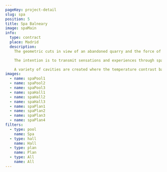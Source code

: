 ```yaml
---
pageKey: project-detail
slug: spa
position: 5
title: Spa Balneary
image: spaMain
info:
  type: contract
  place: Madrid
  description: 
    The geometric cuts in view of an abandoned quarry and the force of water as an element of wear are the radical inspiration for this project. Silence, calmness, water, sounds or caves are some of the themes behind this Cvalia design.

    The intention is to transmit sensations and experiences through spaces that evoke contact with natural stone in a relaxing environment for the visitor. In the Spa, a dance between straight and oblique volumes that project in different directions is observed, causing verticality to be lost as a result of the inclined direction of its edges.

    A variety of cavities are created where the temperature contrast bathtubs are arranged. The stone floor of the Spa rises, generating more depth. The materials used are white limestone, wood with special anti-humidity treatment and green steel.
images:
  - name: spaPool1
  - name: spaPool2
  - name: spaPool3
  - name: spaHall1
  - name: spaHall2
  - name: spaHall3
  - name: spaPlan1
  - name: spaPlan2
  - name: spaPlan3
  - name: spaPlan4
filters:
  - type: pool
    name: Spa
  - type: hall
    name: Hall
  - type: plan
    name: Plan
  - type: All
    name: All
---
```

